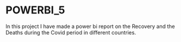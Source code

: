 # POWERBI_5
In this project I have made a power bi report on the Recovery and the Deaths during the Covid period in different countries.
